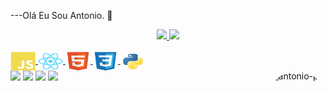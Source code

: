 ---Olá Eu Sou Antonio. 👨
<div align="center">
  <a href="https://github.com/Antonio984cs">
   <img height="180em" src="https://camo.githubusercontent.com/b42f52fa1d5f934e6d0020100b43aa9c526a0b41e581001e85a4752e85eec814/68747470733a2f2f6769746875622d726561646d652d73746174732e76657263656c2e6170702f6170693f757365726e616d653d616e7572616768617a72612673686f775f69636f6e733d7472756526686964653d636f6e74726962732c7072732663616368655f7365636f6e64733d3836343030267468656d653d636861727472657573652d6461726b"/>
  <img height="180em" src="https://github-readme-stats.vercel.app/api/top-langs/?username=Antonio984cs=compact&langs_count=7&theme=dracula"/>
</div>
  <div style="display: inline_block"><br>
  <img align="center" alt="antonio-Js" height="30" width="40" src="https://raw.githubusercontent.com/devicons/devicon/master/icons/javascript/javascript-plain.svg">
     <img align="center" alt="antonio-React" height="30" width="40" src="https://raw.githubusercontent.com/devicons/devicon/master/icons/react/react-original.svg">
     <img align="center" alt="antonio-HTML" height="30" width="40" src="https://raw.githubusercontent.com/devicons/devicon/master/icons/html5/html5-original.svg">
      <img align="center" alt="antonio-CSS" height="30" width="40" src="https://raw.githubusercontent.com/devicons/devicon/master/icons/css3/css3-original.svg">
  <img align="center" alt="antonio-Python" height="30" width="40" src="https://raw.githubusercontent.com/devicons/devicon/master/icons/python/python-original.svg">
     
</div>
<img align="right" alt="antonio-pic" height="150" style="border-radius:50px;" src="https://      >
</div>
  
  ##
 
<div> 
  
  
 	<a href="https://         " target="_blank"><img src="https://img.shields.io/badge/    -9146FF?style=for-the-badge&logo=twitch&logoColor=white" target="_blank"></a>
 <a href="https:            " target="_blank"><img src="https://img.shields.io/badge/     -7289DA?style=for-the-badge&logo=discord&logoColor=white" target="_blank"></a> 
 <a href="https://           " target="_blank"><img src="https://img.shields.io/badge/   -7289DA?style=for-the-badge&logo=discord&logoColor=white" target="_blank"></a> 
  <a href = "mailto:   bota o email   "><img src="https://img.shields.io/badge/-Gmail-%23333?style=for-the-badge&logo=gmail&logoColor=white" target="_blank"></a>
  <a href="https://www.linkedin.com/in/ :linh do   linkedin:    -45875016a" target="_blank"><img src="https://img.shields.io/badge/-LinkedIn-%230077B5?style=for-the-badge&logo=linkedin&logoColor=white" target="_blank"></a> 

